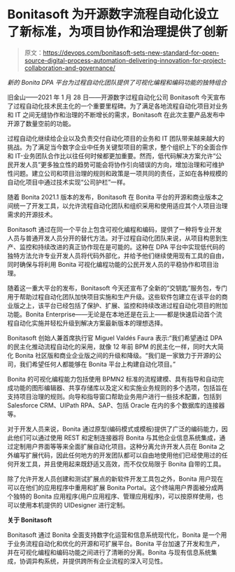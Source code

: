 # Bonitasoft 为开源数字流程自动化设立了新标准，为项目协作和治理提供了创新

> 原文：<https://devops.com/bonitasoft-sets-new-standard-for-open-source-digital-process-automation-delivering-innovation-for-project-collaboration-and-governance/>

*新的 Bonita DPA 平台为过程自动化团队提供了可视化编程和编码功能的独特组合*

旧金山——2021 年 1 月 28 日——开源数字过程自动化公司 Bonitasoft 今天宣布了过程自动化技术民主化的一个重要里程碑。为了满足各地流程自动化项目对业务和 IT 之间无缝协作和治理的不断增长的需求，Bonitasoft 在此次主要产品发布中开源了数量空前的功能。

过程自动化继续给企业以及负责交付自动化项目的业务和 IT 团队带来越来越大的挑战。为了满足当今数字企业中任务关键型项目的需求，整个组织上下的全面合作和 IT-业务团队合作比以往任何时候都更加重要。然而，低代码解决方案允许“公民开发人员”更多独立性的趋势可能会将协作引向错误的方向，增加治理和可维护性问题。建立公司和项目治理的规则和政策是一项共同的责任，正如在各种规模的自动化项目中通过技术实现“公司护栏”一样。

随着 Bonita 2021.1 版本的发布，Bonitasoft 在 Bonita 平台的开源和商业版本之间统一了开发工具，以允许流程自动化团队和组织采用和使用适应其个人项目治理需求的开源技术。

Bonitasoft 通过在同一个平台上包含可视化编程和编码，提供了一种将专业开发人员与普通开发人员分开的替代方法。对于过程自动化团队来说，从项目构思到生产、监控和持续改进的真正协作现在是可能的。这种在 DPA 平台中实现低代码的独特方法允许专业开发人员将代码外部化，并给予他们继续使用现有工具的自由，同时确保与将利用 Bonita 可视化编程功能的公民开发人员的平稳协作和项目治理。

随着这一重大平台的发布，Bonitasoft 今天还宣布了全新的“交钥匙”服务包，专门用于帮助过程自动化团队加快项目实施和生产升级。这些软件包建立在该平台的商业版之上，该平台已经包括了保护、扩展、监控和持续改进过程自动化项目的附加功能。Bonita Enterprise——无论是在本地还是在云上——都是快速启动首个流程自动化实施并轻松升级到解决方案最新版本的理想选择。

Bonitasoft 创始人兼首席执行官 Miguel Valdés Faura 表示:“我们希望通过 DPA 的民主化推动流程自动化的采用，就像 12 年前 BPM 的民主化一样，同时大大简化 Bonita 社区版和商业企业版之间的升级和降级。“我们是一家致力于开源的公司，我们希望任何人都能够在 Bonita 平台上构建自动化项目。”

Bonita 的可视化编程能力包括使用 BPMN2 标准的流程建模、具有指导和自动完成功能的图形编辑器、共享存储库以及定义和实施业务规则的多个选项，包括旨在支持项目治理的规则。向导和指导窗口帮助业务用户进行一些技术配置，包括到 Salesforce CRM、UIPath RPA、SAP、包括 Oracle 在内的多个数据库的连接器等。

对于开发人员来说，Bonita 通过原型(编码模式或模板)提供了广泛的编码能力，因此他们可以通过使用 REST 和定制连接器将 Bonita 与其他企业信息系统集成，通过定制用户界面等等来全面扩展自动化项目。这种分离允许开发人员在 Bonita 之外编写扩展代码，因此任何地方的开发团队都可以自由地使用他们已经使用过的任何开发工具，并且使用起来既舒适又高效，而不仅仅局限于 Bonita 自带的工具。

除了允许开发人员创建和测试扩展点的新软件开发工具包之外，Bonita 用户现在可以在他们的应用程序中重用和扩展 Bonita Portal。这个终端用户界面被分成两个独特的 Bonita 应用程序(用户应用程序、管理应用程序)，可以按原样使用，也可以使用本机提供的 UIDesigner 进行定制。

**关于 Bonitasoft**

Bonitasoft 通过 Bonita 全面支持数字化运营和信息系统现代化，Bonita 是一个用于业务流程自动化和优化的开源和可扩展平台。Bonita 平台加速了开发和生产，并在可视化编程和编码功能之间进行了清晰的分离。Bonita 与现有信息系统集成，协调异构系统，并提供跨所有企业流程的深入可见性。